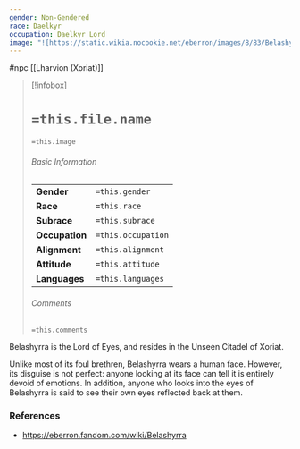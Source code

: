 ```yaml
---
gender: Non-Gendered
race: Daelkyr
occupation: Daelkyr Lord
image: "![https://static.wikia.nocookie.net/eberron/images/8/83/Belashyrra_5e.png|250](https://static.wikia.nocookie.net/eberron/images/8/83/Belashyrra_5e.png)"
---
```

 #npc [[Lharvion (Xoriat)]]

> [!infobox]
> # `=this.file.name`
> `=this.image`
> ###### Basic Information
> |  |  |
> | ---- | ---- |
> | **Gender** | `=this.gender` |
> | **Race** | `=this.race` |
> | **Subrace** | `=this.subrace` |
> | **Occupation** | `=this.occupation` |
> | **Alignment** | `=this.alignment` |
> | **Attitude** | `=this.attitude` |
> | **Languages** | `=this.languages` |
> ###### Comments
> `=this.comments`

Belashyrra is the Lord of Eyes, and resides in the Unseen Citadel of Xoriat.

Unlike most of its foul brethren, Belashyrra wears a human face. However, its disguise is not perfect: anyone looking at its face can tell it is entirely devoid of emotions. In addition, anyone who looks into the eyes of Belashyrra is said to see their own eyes reflected back at them.

### References

* https://eberron.fandom.com/wiki/Belashyrra
